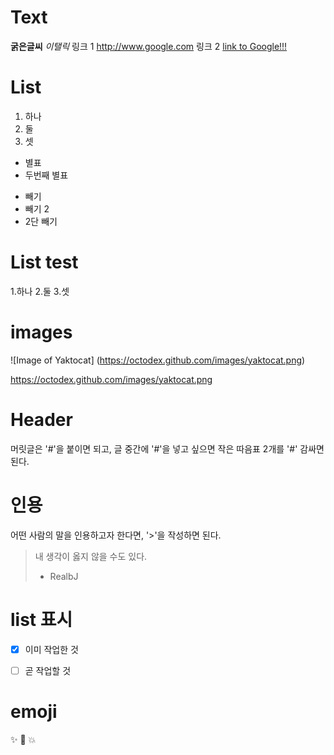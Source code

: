 # Text
**굵은글씨**
*이탤릭*
링크 1 http://www.google.com
링크 2 [link to Google!!!](http://www.google.com)

# List
1. 하나
2. 둘
3. 셋

* 별표
* 두번째 별표

- 빼기
- 빼기 2
 - 2단 빼기 

# List test 
1.하나
2.둘
3.셋

# images

![Image of Yaktocat] (https://octodex.github.com/images/yaktocat.png)

https://octodex.github.com/images/yaktocat.png

# Header
머릿글은 '#'을 붙이면 되고, 글 중간에 '#'을 넣고 싶으면 작은 따음표 2개를 '#' 감싸면 된다.

# 인용
어떤 사람의 말을 인용하고자 한다면, '>'을 작성하면 된다. 
> 내 생각이 옳지 않을 수도 있다. 
>- RealbJ

# list 표시

- [x] 이미 작업한 것
- [ ] 곧 작업할 것


# emoji

:sparkles: :camel: :boom:


